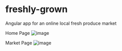 # freshly-grown
Angular app for an online local fresh produce market

Home Page
![image](https://user-images.githubusercontent.com/96740056/236580408-8835e92a-370d-42a1-b6ce-b89399a5cd4b.png)

Market Page
![image](https://user-images.githubusercontent.com/96740056/236580557-ba48f708-e44e-4a62-99b5-919a72ceabfe.png)
